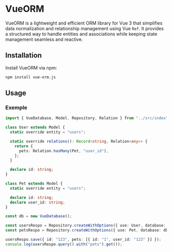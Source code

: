 # VueORM

VueORM is a lightweight and efficient ORM library for Vue 3 that simplifies data normalization and relationship management using Vue `Ref`. It provides a structured way to handle entities and associations while keeping state management seamless and reactive.

## Installation

Install VueORM via npm:

```sh
npm install vue-orm.js
```

## Usage

### Exemple

```ts
import { VueDatabase, Model, Repository, Relation } from "../src/index";

class User extends Model {
  static override entity = "users";

  static override relations(): Record<string, Relation<any>> {
    return {
      pets: Relation.hasMany(Pet, "user_id"),
    };
  }

  declare id: string;
}

class Pet extends Model {
  static override entity = "users";

  declare id: string;
  declare user_id: string;
}

const db = new VueDatabase();

const usersRespo = Repository.createWithOptions({ use: User, database: db });
const petsRespo = Repository.createWithOptions({ use: Pet, database: db });

usersRespo.save({ id: "123", pets: [{ id: "1", user_id: "123" }] });
console.log(usersRespo.query().with("pets").get());
```
